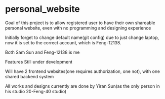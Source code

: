 # personal_website

Goal of this project is to allow registered user to have their own shareable personal website, even with no programming and designing experience

Initially forget to change default name(git config) due to just change laptop, now it is set to the correct account, which is Feng-12138. 

Both Sam Sun and Feng-12138 is me

Features Still under development

Will have 2 frontend websites(one requires authorization, one not), with one shared backend system

All works and designs currently are done by Yiran Sun(as the only person in his studio 20-Feng-40 studio)
